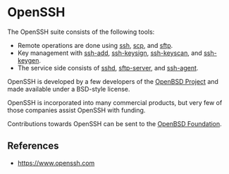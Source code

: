 # OpenSSH

The OpenSSH suite consists of the following tools:

- Remote operations are done using [ssh](https://man.openbsd.org/ssh.1), [scp](https://man.openbsd.org/scp.1), and [sftp](https://man.openbsd.org/sftp.1).
- Key management with [ssh-add](https://man.openbsd.org/ssh-add.1), [ssh-keysign](https://man.openbsd.org/ssh-keysign.8), [ssh-keyscan](https://man.openbsd.org/ssh-keyscan.1), and [ssh-keygen](https://man.openbsd.org/ssh-keygen.1).
- The service side consists of [sshd](https://man.openbsd.org/sshd.8), [sftp-server](https://man.openbsd.org/sftp-server.8), and [ssh-agent](https://man.openbsd.org/ssh-agent.1).

OpenSSH is developed by a few developers of the [OpenBSD Project](https://www.openbsd.org) and made available under a BSD-style license.

OpenSSH is incorporated into many commercial products, but very few of those companies assist OpenSSH with funding.

Contributions towards OpenSSH can be sent to the [OpenBSD Foundation](https://www.openbsd.org/donations.html).

## References

- https://www.openssh.com
